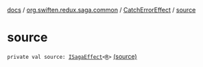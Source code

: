 [docs](../../index.md) / [org.swiften.redux.saga.common](../index.md) / [CatchErrorEffect](index.md) / [source](./source.md)

# source

`private val source: `[`ISagaEffect`](../-i-saga-effect.md)`<`[`R`](index.md#R)`>` [(source)](https://github.com/protoman92/KotlinRedux/tree/master/common/common-saga/src/main/kotlin/org/swiften/redux/saga/common/CatchErrorEffect.kt#L14)